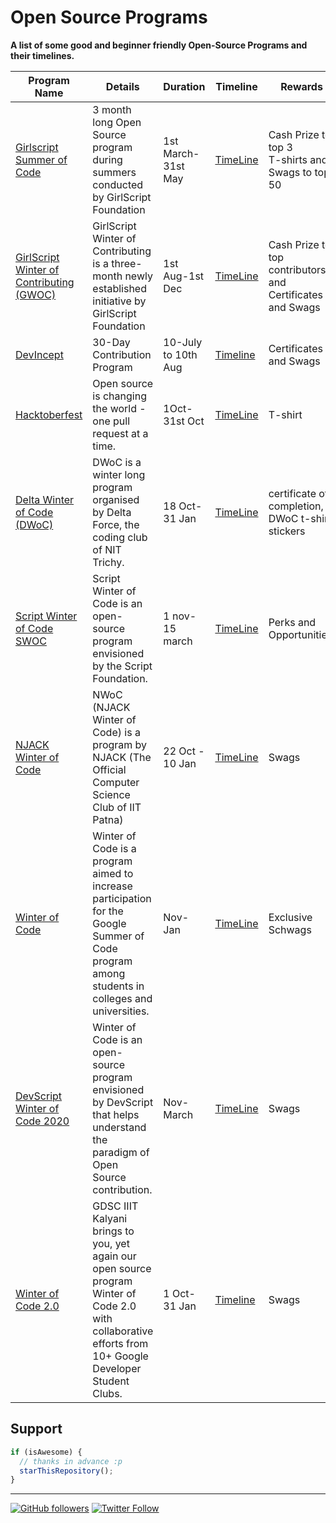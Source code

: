 # Open Source Programs

**A list of some good and beginner friendly Open-Source Programs and their timelines.**

| Program Name                                                              | Details                                                                                                                                        | Duration            | Timeline                                                      | Rewards                                                   |
| ------------------------------------------------------------------------- | ---------------------------------------------------------------------------------------------------------------------------------------------- | ------------------- | ------------------------------------------------------------- | --------------------------------------------------------- |
| [Girlscript Summer of Code](https://gssoc.girlscript.tech/)               | 3 month long Open Source program during summers conducted by GirlScript Foundation                                                             | 1st March- 31st May | [TimeLine](https://gssoc.girlscript.tech/schedule.html)       | Cash Prize to top 3 <br> T-shirts and Swags to top 50     |
| [GirlScript Winter of Contributing (GWOC)](https://gwoc.girlscript.tech/) | GirlScript Winter of Contributing is a three-month newly established initiative by GirlScript Foundation                                       | 1st Aug-1st Dec     | [TimeLine](https://gwoc.girlscript.tech/#timeline-heading)    | Cash Prize to top contributors and Certificates and Swags |
| [DevIncept](https://contribute.devincept.com/)                            | 30-Day Contribution Program                                                                                                                    | 10-July to 10th Aug | [Timeline](https://contribute.devincept.com/)                 | Certificates and Swags                                    |
| [Hacktoberfest](https://hacktoberfest.digitalocean.com/)                  | Open source is changing the world - one pull request at a time.                                                                                | 1Oct-31st Oct       | [TimeLine](https://hacktoberfest.digitalocean.com/)           | T-shirt                                                   |
| [Delta Winter of Code (DWoC)](https://dwoc.io/)                           | DWoC is a winter long program organised by Delta Force, the coding club of NIT Trichy.                                                         | 18 Oct-31 Jan       | [TimeLine](https://dwoc.io/#timeline)                         | certificate of completion, DWoC t-shirt, stickers                                    |
| [Script Winter of Code SWOC](https://swoc.scriptindia.org/#/)             | Script Winter of Code is an open-source program envisioned by the Script Foundation.                                                           | 1 nov-15 march      | [TimeLine](https://swoc.scriptindia.org/#/#timeline)          | Perks and Opportunities.                                  |
| [NJACK Winter of Code](https://njackwinterofcode.github.io/)              | NWoC (NJACK Winter of Code) is a program by NJACK (The Official Computer Science Club of IIT Patna)                                            | 22 Oct - 10 Jan     | [TimeLine](https://njackwinterofcode.github.io/timeline.html) | Swags                                                     |
| [Winter of Code](https://winterofcode.com/)                               | Winter of Code is a program aimed to increase participation for the Google Summer of Code program among students in colleges and universities. | Nov-Jan             | [TimeLine](https://winterofcode.com/)                         | Exclusive Schwags                                         |
| [DevScript Winter of Code 2020](https://devscript.org/woc/)               | Winter of Code is an open-source program envisioned by DevScript that helps understand the paradigm of Open Source contribution.               | Nov-March           | [TimeLine](https://devscript.org/woc/)                        | Swags                                                     |
| [Winter of Code 2.0](https://gdsc-woc.tech/) | GDSC IIIT Kalyani brings to you, yet again our open source program Winter of Code 2.0 with collaborative efforts from 10+ Google Developer Student Clubs. | 1 Oct-31 Jan | [Timeline](https://gdsc-woc.tech/#timeline) | Swags

## Support

```javascript
if (isAwesome) {
  // thanks in advance :p
  starThisRepository();
}
```

---

[![GitHub followers](https://img.shields.io/github/followers/thepranaygupta.svg?label=Follow%20@thepranaygupta&style=social)](https://github.com/thepranaygupta/) [![Twitter Follow](https://img.shields.io/twitter/follow/ThePranayGupta.svg?style=social)](https://twitter.com/thepranaygupta)
